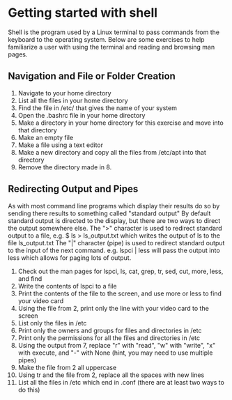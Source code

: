 # Getting started with shell

Shell is the program used by a Linux terminal to pass commands from the keyboard to the operating system.
Below are some exercises to help familiarize a user with using the terminal and reading and browsing man pages.

## Navigation and File or Folder Creation
1. Navigate to your home directory
2. List all the files in your home directory
3. Find the file in /etc/ that gives the name of your system
4. Open the .bashrc file in your home directory
5. Make a directory in your home directory for this exercise and move into that directory
6. Make an empty file
7. Make a file using a text editor
8. Make a new directory and copy all the files from /etc/apt into that directory
9. Remove the directory made in 8.

## Redirecting Output and Pipes

As with most command line programs which display their results do so by sending there results to something called "standard output"
By default standard output is directed to the display, but there are two ways to direct the output somewhere else.
The ">" character is used to redirect standard output to a file, e.g. $ ls > ls_output.txt which writes the output of ls to the file ls_output.txt
The "|" character (pipe) is used to redirect standard output to the input of the next command.   e.g. lspci | less will pass the output into less which allows for paging lots of output.

1. Check out the man pages for lspci, ls, cat, grep, tr, sed, cut, more, less, and find
2. Write the contents of lspci to a file
3. Print the contents of the file to the screen, and use more or less to find your video card
4. Using the file from 2, print only the line with your video card to the screen
5. List only the files in /etc
6. Print only the owners and groups for files and directories in /etc
7. Print only the permissions for all the files and directories in /etc
8. Using the output from 7, replace "r" with "read", "w" with "write", "x" with execute, and "-" with None (hint, you may need to use multiple pipes)
9. Make the file from 2 all uppercase
10. Using tr and the file from 2, replace all the spaces with new lines
11. List all the files in /etc which end in .conf (there are at least two ways to do this)
